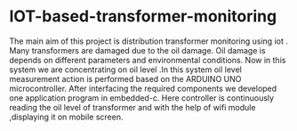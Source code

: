 # IOT-based-transformer-monitoring
The main aim of this project is distribution transformer monitoring using iot . Many transformers are damaged due to the oil damage. Oil damage is depends on different parameters and environmental conditions. Now in this system we are concentrating on oil level .In this system oil level measurement action is performed based on the ARDUINO UNO microcontroller. After interfacing the required components we developed one application program in embedded-c. Here controller is continuously reading the oil level of transformer and with the help of wifi module ,displaying it on mobile screen.
